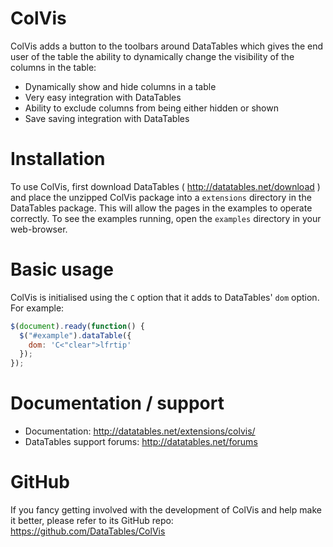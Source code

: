 # ColVis

ColVis adds a button to the toolbars around DataTables which gives the end user of the table the ability to dynamically change the visibility of the columns in the table:

- Dynamically show and hide columns in a table
- Very easy integration with DataTables
- Ability to exclude columns from being either hidden or shown
- Save saving integration with DataTables

# Installation

To use ColVis, first download DataTables ( http://datatables.net/download ) and place the unzipped ColVis package into a `extensions` directory in the DataTables package. This will allow the pages in the examples to operate correctly. To see the examples running, open the `examples` directory in your web-browser.

# Basic usage

ColVis is initialised using the `C` option that it adds to DataTables' `dom` option. For example:

```js
$(document).ready(function() {
  $("#example").dataTable({
    dom: 'C<"clear">lfrtip'
  });
});
```

# Documentation / support

- Documentation: http://datatables.net/extensions/colvis/
- DataTables support forums: http://datatables.net/forums

# GitHub

If you fancy getting involved with the development of ColVis and help make it better, please refer to its GitHub repo: https://github.com/DataTables/ColVis

